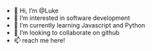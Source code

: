 - 👋 Hi, I’m @Luke
- 👀 I’m interested in software development
- 🌱 I’m currently learning Javascript and Python
- 💞️ I’m looking to collaborate on github
- 📫 reach me here!

<!---
lowkiwiz/lowkiwiz is a ✨ special ✨ repository because its `README.md` (this file) appears on your GitHub profile.
You can click the Preview link to take a look at your changes.
--->

